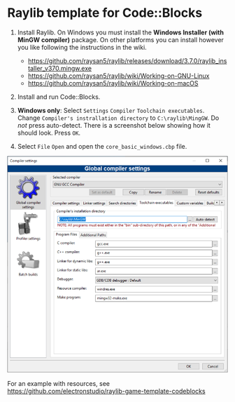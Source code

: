 # Raylib template for Code::Blocks

1. Install Raylib.  On Windows you must install the **Windows Installer (with MinGW compiler)** package.  On other
platforms you can install however you like following the instructions in the wiki.
    * https://github.com/raysan5/raylib/releases/download/3.7.0/raylib_installer_v370.mingw.exe
    * https://github.com/raysan5/raylib/wiki/Working-on-GNU-Linux
    * https://github.com/raysan5/raylib/wiki/Working-on-macOS

2. Install and run Code::Blocks.

3. **Windows only**: Select `Settings` `Compiler` `Toolchain executables`.
Change `Compiler's instrallation directory` to `C:\raylib\MingGW`.  Do *not* press auto-detect.  There is a screenshot 
below showing how it should look.  Press `OK`.

4. Select `File` `Open` and open the `core_basic_windows.cbp` file.

![Compiler Settings](compiler_settings.png)

For an example with resources, see https://github.com/electronstudio/raylib-game-template-codeblocks
